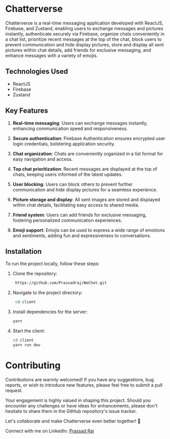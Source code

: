 # Chatterverse

Chatterverse is a real-time messaging application developed with ReactJS, Firebase, and Zustand, enabling users to exchange messages and pictures instantly, authenticate securely via Firebase, organize chats conveniently in a chat list, prioritize recent messages at the top of the chat, block users to prevent communication and hide display pictures, store and display all sent pictures within chat details, add friends for exclusive messaging, and enhance messages with a variety of emojis.

## Technologies Used
- ReactJS
- Firebase
- Zustand
## Key Features

1. **Real-time messaging**: Users can exchange messages instantly, enhancing communication speed and responsiveness.

2. **Secure authentication**: Firebase Authentication ensures encrypted user login credentials, bolstering application security.

3. **Chat organization**: Chats are conveniently organized in a list format for easy navigation and access.

4. **Top chat prioritization**: Recent messages are displayed at the top of chats, keeping users informed of the latest updates.

5. **User blocking**: Users can block others to prevent further communication and hide display pictures for a seamless experience.

6. **Picture storage and display**: All sent images are stored and displayed within chat details, facilitating easy access to shared media.

7. **Friend system**: Users can add friends for exclusive messaging, fostering personalized communication experiences.

8. **Emoji support**: Emojis can be used to express a wide range of emotions and sentiments, adding fun and expressiveness to conversations.


## Installation

To run the project locally, follow these steps:

1. Clone the repository:

   ```bash
    https://github.com/Prassadraj/WeChat.git
2. Navigate to the project directory:
   ```bash
    cd client
3. Install dependencies for the server:
   ```bash
   yarn
4. Start the client:
    ```bash
    cd client
    yarn run dev


 # Contributing
 Contributions are warmly welcomed! If you have any suggestions, bug reports, or wish to introduce new features, please feel free to submit a pull request.

Your engagement is highly valued in shaping this project. Should you encounter any challenges or have ideas for enhancements, please don't hesitate to share them in the GitHub repository's issue tracker.

Let's collaborate and make Chatterverse even better together! 🚀

Connect with me on LinkedIn: [Prassad Raj](https://www.linkedin.com/in/prassad-raj-54805123a/)
